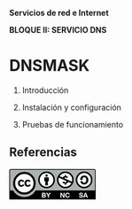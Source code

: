 **Servicios de red e Internet**

**BLOQUE II: SERVICIO DNS**

# DNSMASK

1. Introducción

2. Instalación y configuración

3. Pruebas de funcionamiento

## Referencias


![licencia](https://github.com/estebancr1993/dnsmask/blob/main/img/Licencia-5.png)
